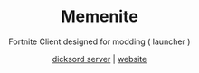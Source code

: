 <h1 align="center">Memenite</h1>
<p align="center">Fortnite Client designed for modding ( launcher )</p>
<span align="center">
   <div>
     <a href="https://discord.gg/mNutpgwb"> dicksord server</a>
     |
      <a href="poopbutt.dev"> website</a>
  </div>
</span>
